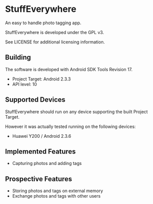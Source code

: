 # StuffEverywhere

An easy to handle photo tagging app.

StuffEverywhere is developed under the GPL v3.

See LICENSE for additional licensing information.

## Building
The software is developed with Android SDK Tools Revision 17.

* Project Target: Android 2.3.3
* API level: 10

## Supported Devices
StuffEverywhere should run on any device supporting the built Project Target.

However it was actually tested running on the following devices:

* Huawei Y200 / Android 2.3.6

## Implemented Features
 * Capturing photos and adding tags
 
## Prospective Features
 * Storing photos and tags on external memory
 * Exchange photos and tags with other users
